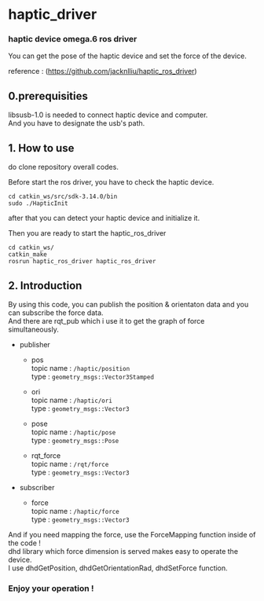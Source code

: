 # haptic_driver
### haptic device omega.6 ros driver
You can get the pose of the haptic device and set the force of the device.       

reference : (https://github.com/jacknlliu/haptic_ros_driver) 

## 0.prerequisities
libsusb-1.0 is needed to connect haptic device and computer.           
And you have to designate the usb's path.

## 1. How to use
do clone repository overall codes.         

Before start the ros driver, you have to check the haptic device. 

```linux
cd catkin_ws/src/sdk-3.14.0/bin
sudo ./HapticInit
```

after that you can detect your haptic device and initialize it.

Then you are ready to start the haptic_ros_driver

```linux
cd catkin_ws/
catkin_make
rosrun haptic_ros_driver haptic_ros_driver
```
## 2. Introduction
By using this code, you can publish the position & orientaton data and you can subscribe the force data.       
And there are rqt_pub which i use it to get the graph of force simultaneously.       
* publisher
  * pos        
  topic name : ```/haptic/position```        
  type : ```geometry_msgs::Vector3Stamped```
  
  * ori          
  topic name : ```/haptic/ori```        
  type : ```geometry_msgs::Vector3```
  
  * pose        
  topic name : ```/haptic/pose```         
  type : ```geometry_msgs::Pose```
  
  * rqt_force        
  topic name : ```/rqt/force```         
  type : ```geometry_msgs::Vector3```

* subscriber
  * force        
  topic name : ```/haptic/force```          
  type : ```geometry_msgs::Vector3```          
         
And if you need mapping the force, use the ForceMapping function inside of the code !        
dhd library which force dimension is served makes easy to operate the device.        
I use dhdGetPosition, dhdGetOrientationRad, dhdSetForce function. 
         

### Enjoy your operation !
